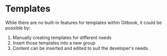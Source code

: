 # Templates

While there are no built-in features for templates within Gitbook, it could be possible by:

1. Manually creating templates for different needs
2. Insert those templates into a new group
3. Content can be inserted and edited to suit the developer's needs.

